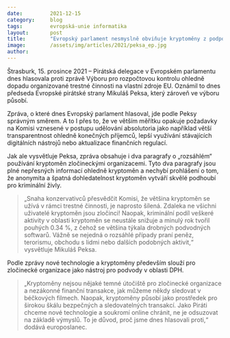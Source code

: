 ```yaml
---
date:         2021-12-15
category:     blog
tags:         evropská-unie informatika
layout:       post
title:        "Evropský parlament nesmyslně obviňuje kryptoměny z podpory organizovanému zločinu. Piráti to odmítají"
image:        /assets/img/articles/2021/peksa_ep.jpg
author:       
---
```


Štrasburk, 15. prosince 2021 – Pirátská delegace v Evropském parlamentu dnes hlasovala proti zprávě Výboru pro rozpočtovou kontrolu ohledně dopadu organizované trestné činnosti na vlastní zdroje EU. Oznámil to dnes předseda Evropské pirátské strany Mikuláš Peksa, který zároveň ve výboru působí. 

Zpráva, o které dnes Evropský parlament hlasoval, jde podle Peksy správným směrem. A to I přes to, že ve větším měřítku opakuje požadavky na Komisi vznesené v postupu udělování absolutoria jako například větší transparentnost ohledně konečných příjemců, lepší využívání stávajících digitálních nástrojů nebo aktualizace finančních regulací.

Jak ale vysvětluje Peksa, zpráva obsahuje i dva paragrafy o „rozsáhlém“ používání kryptoměn zločineckými organizacemi. Tyto dva paragrafy jsou plné nepřesných informací ohledně kryptoměn a nechybí prohlášení o tom, že anonymita a špatná dohledatelnost kryptoměn vytváří skvělé podhoubí pro kriminální živly. 

> „Snaha konzervativců přesvědčit Komisi, že většina kryptoměn se užívá v rámci trestné činnosti, je naprosto šílená. Zdaleka ne všichni uživatelé kryptoměn jsou zločinci! Naopak, kriminální podíl veškeré aktivity v oblasti kryptoměn se neustále snižuje a minulý rok tvořil pouhých 0.34 %, z čehož se většina týkala drobných podvodných softwarů. Vážně se nejedná o rozsáhlé případy praní peněz, terorismu, obchodu s lidmi nebo dalších podobných aktivit,“ vysvětluje Mikuláš Peksa.

Podle zprávy nové technologie a kryptoměny především slouží pro zločinecké organizace jako nástroj pro podvody v oblasti DPH.

> „Kryptoměny nejsou nějaké temné útočiště pro zločinecké organizace a nezákonné finanční transakce, jak můžeme někdy sledovat v béčkových filmech. Naopak, kryptoměny působí jako prostředek pro širokou škálu bezpečných a sledovatelných transakcí. Jako Piráti chceme nové technologie a soukromí online chránit, ne je odsuzovat na základě výmyslů. To je důvod, proč jsme dnes hlasovali proti,“ dodává europoslanec.
